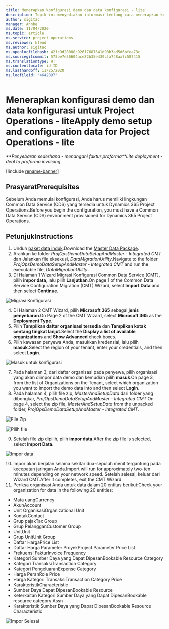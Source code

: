 ```yaml
---
title: Menerapkan konfigurasi demo dan data konfigurasi - lite
description: Topik ini menyediakan informasi tentang cara menerapkan konfigurasi demo dan data konfigurasi untuk Project Operations.
author: sigitac
manager: Annbe
ms.date: 11/04/2020
ms.topic: article
ms.service: project-operations
ms.reviewer: kfend
ms.author: sigitac
ms.openlocfilehash: 421c9d28088c92617687641d93b3ad5d6bfea73c
ms.sourcegitcommit: 573be7e36604ace82b35e439cfa748aa7c587415
ms.translationtype: HT
ms.contentlocale: id-ID
ms.lasthandoff: 11/25/2020
ms.locfileid: "4642097"
---
```

# <a name="apply-demo-setup-and-configuration-data-for-project-operations---lite"></a><span data-ttu-id="d959c-103">Menerapkan konfigurasi demo dan data konfigurasi untuk Project Operations - lite</span><span class="sxs-lookup"><span data-stu-id="d959c-103">Apply demo setup and configuration data for Project Operations - lite</span></span> 

<span data-ttu-id="d959c-104">_\*\*Penyebaran sederhana - menangani faktur proforma_</span><span class="sxs-lookup"><span data-stu-id="d959c-104">_\*\*Lite deployment - deal to proforma invoicing_</span></span>

[!include [rename-banner](~/includes/cc-data-platform-banner.md)]

## <a name="prerequisites"></a><span data-ttu-id="d959c-105">Prasyarat</span><span class="sxs-lookup"><span data-stu-id="d959c-105">Prerequisites</span></span>

<span data-ttu-id="d959c-106">Sebelum Anda memulai konfigurasi, Anda harus memiliki lingkungan Common Data Service (CDS) yang tersedia untuk Dynamics 365 Project Operations.</span><span class="sxs-lookup"><span data-stu-id="d959c-106">Before you begin the configuration, you must have a Common Data Service (CDS) environment provisioned for Dynamics 365 Project Operations.</span></span>


## <a name="instructions"></a><span data-ttu-id="d959c-107">Petunjuk</span><span class="sxs-lookup"><span data-stu-id="d959c-107">Instructions</span></span>

1. <span data-ttu-id="d959c-108">Unduh [paket data induk](https://download.microsoft.com/download/3/4/1/341bf279-a64f-4baa-af31-ce624859b518/ProjOpsSampleSetupData%20-%20CE%20only%20CMT.zip).</span><span class="sxs-lookup"><span data-stu-id="d959c-108">Download the [Master Data Package](https://download.microsoft.com/download/3/4/1/341bf279-a64f-4baa-af31-ce624859b518/ProjOpsSampleSetupData%20-%20CE%20only%20CMT.zip).</span></span> 
2. <span data-ttu-id="d959c-109">Arahkan ke folder *ProjOpsDemoDataSetupAndMaster - Integrated CMT* dan Jalankan file eksekusi, *DataMigrationUtility*.</span><span class="sxs-lookup"><span data-stu-id="d959c-109">Navigate to the folder *ProjOpsDemoDataSetupAndMaster - Integrated CMT* and run the executable file, *DataMigrationUtility*.</span></span>
3. <span data-ttu-id="d959c-110">Di Halaman 1 Wizard Migrasi Konfigurasi Common Data Service (CMT), pilih **impor data**, lalu pilih **Lanjutkan**.</span><span class="sxs-lookup"><span data-stu-id="d959c-110">On page 1 of the Common Data Service Configuration Migration (CMT) Wizard, select **Import Data** and then select **Continue**.</span></span>

![Migrasi Konfigurasi](./media/1ConfigurationMigration.png)

4. <span data-ttu-id="d959c-112">Di Halaman 2 CMT Wizard, pilih **Microsoft 365** sebagai **jenis penyebaran**.</span><span class="sxs-lookup"><span data-stu-id="d959c-112">On Page 2 of the CMT Wizard, select **Microsoft 365** as the **Deployment Type**.</span></span>
5. <span data-ttu-id="d959c-113">Pilih **Tampilkan daftar organisasi tersedia** dan **Tampilkan kotak centang tingkat lanjut**.</span><span class="sxs-lookup"><span data-stu-id="d959c-113">Select the **Display a list of available organizations** and **Show Advanced** check boxes.</span></span>
6. <span data-ttu-id="d959c-114">Pilih kawasan penyewa Anda, masukkan kredensial, lalu pilih **masuk**.</span><span class="sxs-lookup"><span data-stu-id="d959c-114">Select the region of your tenant, enter your credentials, and then select **Login**.</span></span>

![Masuk untuk konfigurasi](./media/2ConfigurationSignin.png)

7. <span data-ttu-id="d959c-116">Pada halaman 3, dari daftar organisasi pada penyewa, pilih organisasi yang akan diimpor data demo dan kemudian pilih **masuk**.</span><span class="sxs-lookup"><span data-stu-id="d959c-116">On page 3, from the list of Organizations on the Tenant, select which organization you want to import the demo data into and then select **Login**.</span></span>
8. <span data-ttu-id="d959c-117">Pada halaman 4, pilih file zip, *MasterAndSetupData* dari folder yang dibongkar, *ProjOpsDemoDataSetupAndMaster - Integrated CMT*.</span><span class="sxs-lookup"><span data-stu-id="d959c-117">On page 4, select the zip file, *MasterAndSetupData* from the unpacked folder, *ProjOpsDemoDataSetupAndMaster - Integrated CMT*.</span></span>

![File Zip](./media/3ZipFile.png)

![Pilih file](./media/4SelectAFile.png)

9. <span data-ttu-id="d959c-120">Setelah file zip dipilih, pilih **impor data**.</span><span class="sxs-lookup"><span data-stu-id="d959c-120">After the zip file is selected, select **Import Data**.</span></span>

![Impor data](./media/5ImportData.png)

10. <span data-ttu-id="d959c-122">Impor akan berjalan selama sekitar dua-sepuluh menit tergantung pada kecepatan jaringan Anda.</span><span class="sxs-lookup"><span data-stu-id="d959c-122">Import will run for approximately two-ten minutes depending on your network speed.</span></span> <span data-ttu-id="d959c-123">Setelah selesai, keluar dari Wizard CMT.</span><span class="sxs-lookup"><span data-stu-id="d959c-123">After it completes, exit the CMT Wizard.</span></span> 
11. <span data-ttu-id="d959c-124">Periksa organisasi Anda untuk data dalam 20 entitas berikut:</span><span class="sxs-lookup"><span data-stu-id="d959c-124">Check your organization for data in the following 20 entities:</span></span>

-   <span data-ttu-id="d959c-125">Mata uang</span><span class="sxs-lookup"><span data-stu-id="d959c-125">Currency</span></span>
-   <span data-ttu-id="d959c-126">Akun</span><span class="sxs-lookup"><span data-stu-id="d959c-126">Account</span></span>
-   <span data-ttu-id="d959c-127">Unit Organisasi</span><span class="sxs-lookup"><span data-stu-id="d959c-127">Organizational Unit</span></span>
-   <span data-ttu-id="d959c-128">Kontak</span><span class="sxs-lookup"><span data-stu-id="d959c-128">Contact</span></span>
-   <span data-ttu-id="d959c-129">Grup pajak</span><span class="sxs-lookup"><span data-stu-id="d959c-129">Tax Group</span></span>
-   <span data-ttu-id="d959c-130">Grup Pelanggan</span><span class="sxs-lookup"><span data-stu-id="d959c-130">Customer Group</span></span>
-   <span data-ttu-id="d959c-131">Unit</span><span class="sxs-lookup"><span data-stu-id="d959c-131">Unit</span></span>
-   <span data-ttu-id="d959c-132">Grup Unit</span><span class="sxs-lookup"><span data-stu-id="d959c-132">Unit Group</span></span>
-   <span data-ttu-id="d959c-133">Daftar Harga</span><span class="sxs-lookup"><span data-stu-id="d959c-133">Price List</span></span>
-   <span data-ttu-id="d959c-134">Daftar Harga Parameter Proyek</span><span class="sxs-lookup"><span data-stu-id="d959c-134">Project Parameter Price List</span></span> 
-   <span data-ttu-id="d959c-135">Frekuensi Faktur</span><span class="sxs-lookup"><span data-stu-id="d959c-135">Invoice Frequency</span></span>
-   <span data-ttu-id="d959c-136">Kategori Sumber Daya yang Dapat Dipesan</span><span class="sxs-lookup"><span data-stu-id="d959c-136">Bookable Resource Category</span></span>
-   <span data-ttu-id="d959c-137">Kategori Transaksi</span><span class="sxs-lookup"><span data-stu-id="d959c-137">Transaction Category</span></span>
-   <span data-ttu-id="d959c-138">Kategori Pengeluaran</span><span class="sxs-lookup"><span data-stu-id="d959c-138">Expense Category</span></span>
-   <span data-ttu-id="d959c-139">Harga Peran</span><span class="sxs-lookup"><span data-stu-id="d959c-139">Role Price</span></span>
-   <span data-ttu-id="d959c-140">Harga Kategori Transaksi</span><span class="sxs-lookup"><span data-stu-id="d959c-140">Transaction Category Price</span></span>
-   <span data-ttu-id="d959c-141">Karakteristik</span><span class="sxs-lookup"><span data-stu-id="d959c-141">Characteristic</span></span>
-   <span data-ttu-id="d959c-142">Sumber Daya Dapat Dipesan</span><span class="sxs-lookup"><span data-stu-id="d959c-142">Bookable Resource</span></span>
-   <span data-ttu-id="d959c-143">Keterkaitan Kategori Sumber Daya yang Dapat Dipesan</span><span class="sxs-lookup"><span data-stu-id="d959c-143">Bookable resource category Assn</span></span>
-   <span data-ttu-id="d959c-144">Karakteristik Sumber Daya yang Dapat Dipesan</span><span class="sxs-lookup"><span data-stu-id="d959c-144">Bookable Resource Characteristic</span></span>

![Impor Selesai](./media/6CompleteImport.png)
